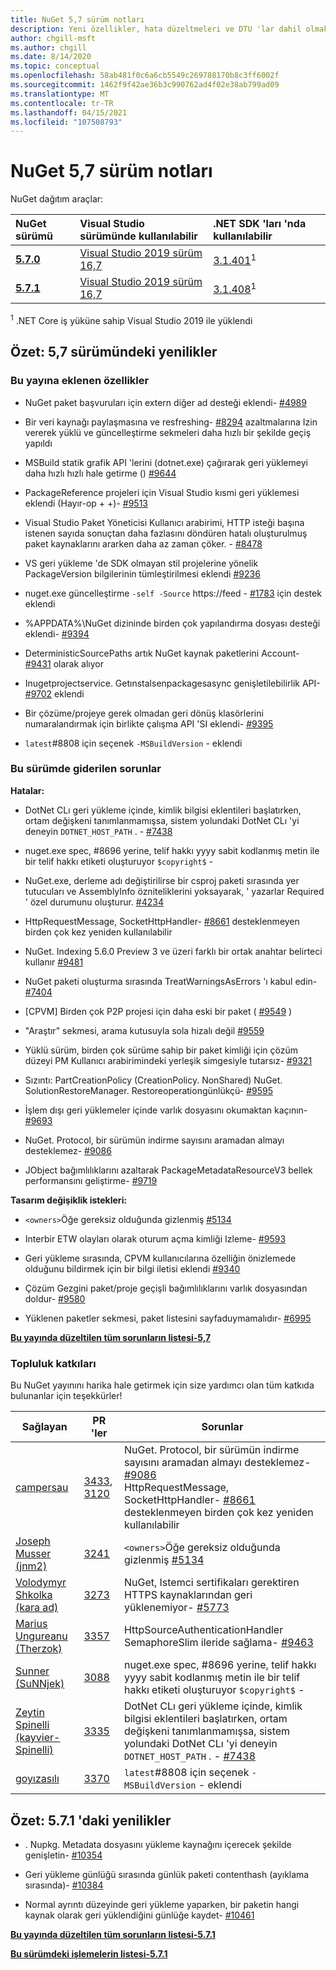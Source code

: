 ```yaml
---
title: NuGet 5,7 sürüm notları
description: Yeni özellikler, hata düzeltmeleri ve DTU 'lar dahil olmak üzere NuGet 5,7 sürüm notları.
author: chgill-msft
ms.author: chgill
ms.date: 8/14/2020
ms.topic: conceptual
ms.openlocfilehash: 58ab481f0c6a6cb5549c269788170b8c3ff6002f
ms.sourcegitcommit: 1462f9f42ae36b3c990762ad4f02e38ab799ad09
ms.translationtype: MT
ms.contentlocale: tr-TR
ms.lasthandoff: 04/15/2021
ms.locfileid: "107508793"
---
```

# <a name="nuget-57-release-notes"></a>NuGet 5,7 sürüm notları

NuGet dağıtım araçlar:

| NuGet sürümü | Visual Studio sürümünde kullanılabilir | .NET SDK 'ları 'nda kullanılabilir |
|:---|:---|:---|
| [**5.7.0**](https://nuget.org/downloads) | [Visual Studio 2019 sürüm 16,7](https://visualstudio.microsoft.com/downloads/) | [3.1.401](https://dotnet.microsoft.com/download/dotnet-core/3.1)<sup>1</sup> |
| [**5.7.1**](https://nuget.org/downloads) | [Visual Studio 2019 sürüm 16,7](https://visualstudio.microsoft.com/downloads/) | [3.1.408](https://dotnet.microsoft.com/download/dotnet-core/3.1)<sup>1</sup> |

<sup>1</sup> .NET Core iş yüküne sahip Visual Studio 2019 ile yüklendi

## <a name="summary-whats-new-in-57"></a>Özet: 5,7 sürümündeki yenilikler

### <a name="features-added-in-this-release"></a>Bu yayına eklenen özellikler

* NuGet paket başvuruları için extern diğer ad desteği eklendi- [#4989](https://github.com/NuGet/Home/issues/4989)

* Bir veri kaynağı paylaşmasına ve resfreshing- [#8294](https://github.com/NuGet/Home/issues/8294) azaltmalarına Izin vererek yüklü ve güncelleştirme sekmeleri daha hızlı bir şekilde geçiş yapıldı

* MSBuild statik grafik API 'lerini (dotnet.exe) çağırarak geri yüklemeyi daha hızlı hızlı hale getirme () [#9644](https://github.com/NuGet/Home/issues/9644)

* PackageReference projeleri için Visual Studio kısmi geri yüklemesi eklendi (Hayır-op + +)- [#9513](https://github.com/NuGet/Home/issues/9513)

* Visual Studio Paket Yöneticisi Kullanıcı arabirimi, HTTP isteği başına istenen sayıda sonuçtan daha fazlasını döndüren hatalı oluşturulmuş paket kaynaklarını ararken daha az zaman çöker. - [#8478](https://github.com/NuGet/Home/issues/8478)

* VS geri yükleme 'de SDK olmayan stil projelerine yönelik PackageVersion bilgilerinin tümleştirilmesi eklendi [#9236](https://github.com/NuGet/Home/issues/9236)

* nuget.exe güncelleştirme `-self -Source` https://feed  -  [#1783](https://github.com/NuGet/Home/issues/1783) için destek eklendi

* %APPDATA%\NuGet dizininde birden çok yapılandırma dosyası desteği eklendi- [#9394](https://github.com/NuGet/Home/issues/9394)

* DeterministicSourcePaths artık NuGet kaynak paketlerini Account- [#9431](https://github.com/NuGet/Home/issues/9431) olarak alıyor

* Inugetprojectservice. Getınstalsenpackagesasync genişletilebilirlik API- [#9702](https://github.com/NuGet/Home/issues/9702) eklendi

* Bir çözüme/projeye gerek olmadan geri dönüş klasörlerini numaralandırmak için birlikte çalışma API 'SI eklendi- [#9395](https://github.com/NuGet/Home/issues/9395)

* `latest`#8808 için seçenek `-MSBuildVersion`  -  [](https://github.com/NuGet/Home/issues/8808) eklendi

### <a name="issues-fixed-in-this-release"></a>Bu sürümde giderilen sorunlar

**Hatalar:**

* DotNet CLı geri yükleme içinde, kimlik bilgisi eklentileri başlatırken, ortam değişkeni tanımlanmamışsa, sistem yolundaki DotNet CLı 'yi deneyin `DOTNET_HOST_PATH`  . - [#7438](https://github.com/NuGet/Home/issues/7438)

* nuget.exe spec, #8696 yerine, telif hakkı yyyy sabit kodlanmış metin ile bir telif hakkı etiketi oluşturuyor `$copyright$`  -  [](https://github.com/NuGet/Home/issues/8696)

* NuGet.exe, derleme adı değiştirilirse bir csproj paketi sırasında yer tutucuları ve AssemblyInfo özniteliklerini yoksayarak, ' yazarlar Required ' özel durumunu oluşturur. [#4234](https://github.com/NuGet/Home/issues/4234)

* HttpRequestMessage, SocketHttpHandler- [#8661](https://github.com/NuGet/Home/issues/8661) desteklenmeyen birden çok kez yeniden kullanılabilir

* NuGet. Indexing 5.6.0 Preview 3 ve üzeri farklı bir ortak anahtar belirteci kullanır [#9481](https://github.com/NuGet/Home/issues/9481)

* NuGet paketi oluşturma sırasında TreatWarningsAsErrors 'ı kabul edin- [#7404](https://github.com/NuGet/Home/issues/7404)

* [CPVM] Birden çok P2P projesi için daha eski bir paket ( [#9549](https://github.com/NuGet/Home/issues/9549) )

* "Araştır" sekmesi, arama kutusuyla sola hizalı değil [#9559](https://github.com/NuGet/Home/issues/9559)

* Yüklü sürüm, birden çok sürüme sahip bir paket kimliği için çözüm düzeyi PM Kullanıcı arabirimindeki yerleşik simgesiyle tutarsız- [#9321](https://github.com/NuGet/Home/issues/9321)

* Sızıntı: PartCreationPolicy (CreationPolicy. NonShared) NuGet. SolutionRestoreManager. Restoreoperationgünlükçü- [#9595](https://github.com/NuGet/Home/issues/9595)

* İşlem dışı geri yüklemeler içinde varlık dosyasını okumaktan kaçının- [#9693](https://github.com/NuGet/Home/issues/9693)

* NuGet. Protocol, bir sürümün indirme sayısını aramadan almayı desteklemez- [#9086](https://github.com/NuGet/Home/issues/9086)

* JObject bağımlılıklarını azaltarak PackageMetadataResourceV3 bellek performansını geliştirme- [#9719](https://github.com/NuGet/Home/issues/9719)

**Tasarım değişiklik istekleri:**

* `<owners>`Öğe gereksiz olduğunda gizlenmiş [#5134](https://github.com/NuGet/Home/issues/5134)

* Interbir ETW olayları olarak oturum açma kimliği Izleme- [#9593](https://github.com/NuGet/Home/issues/9593)

* Geri yükleme sırasında, CPVM kullanıcılarına özelliğin önizlemede olduğunu bildirmek için bir bilgi iletisi eklendi [#9340](https://github.com/NuGet/Home/issues/9340)

* Çözüm Gezgini paket/proje geçişli bağımlılıklarını varlık dosyasından doldur- [#9580](https://github.com/NuGet/Home/issues/9580)

* Yüklenen paketler sekmesi, paket listesini sayfaduymamalıdır- [#6995](https://github.com/NuGet/Home/issues/6995)

**[Bu yayında düzeltilen tüm sorunların listesi-5,7](https://app.zenhub.com/workspaces/nuget-client-team-55aec9a240305cf007585881/reports/release?release=5ea77f51ab1a972297db2e92)**

### <a name="community-contributions"></a>Topluluk katkıları

Bu NuGet yayınını harika hale getirmek için size yardımcı olan tüm katkıda bulunanlar için teşekkürler!

|Sağlayan|PR 'ler|Sorunlar|
|----|----|----|
|[campersau](https://github.com/campersau)|[3433](https://github.com/NuGet/NuGet.Client/pull/3433), [3120](https://github.com/NuGet/NuGet.Client/pull/3120)|NuGet. Protocol, bir sürümün indirme sayısını aramadan almayı desteklemez- [#9086](https://github.com/NuGet/Home/issues/9086) </br>HttpRequestMessage, SocketHttpHandler- [#8661](https://github.com/NuGet/Home/issues/8661) desteklenmeyen birden çok kez yeniden kullanılabilir|
|[Joseph Musser (jnm2)](https://github.com/jnm2)|[3241](https://github.com/NuGet/NuGet.Client/pull/3241)|`<owners>`Öğe gereksiz olduğunda gizlenmiş [#5134](https://github.com/NuGet/Home/issues/5134)|
|[Volodymyr Shkolka (kara ad)](https://github.com/BlackGad)|[3273](https://github.com/NuGet/NuGet.Client/pull/3273)|NuGet, Istemci sertifikaları gerektiren HTTPS kaynaklarından geri yüklenemiyor- [#5773](https://github.com/NuGet/Home/issues/5773)|
|[Marius Ungureanu (Therzok)](https://github.com/Therzok)|[3357](https://github.com/NuGet/NuGet.Client/pull/3357)|HttpSourceAuthenticationHandler SemaphoreSlim ileride sağlama- [#9463](https://github.com/NuGet/Home/issues/9463)|
|[Sunner (SuNNjek)](https://github.com/SuNNjek)|[3088](https://github.com/NuGet/NuGet.Client/pull/3088)|nuget.exe spec, #8696 yerine, telif hakkı yyyy sabit kodlanmış metin ile bir telif hakkı etiketi oluşturuyor `$copyright$`  -  [](https://github.com/NuGet/Home/issues/8696)|
|[Zeytin Spinelli (kayvier-Spinelli)](https://github.com/olivier-spinelli)|[3335](https://github.com/NuGet/NuGet.Client/pull/3335)|DotNet CLı geri yükleme içinde, kimlik bilgisi eklentileri başlatırken, ortam değişkeni tanımlanmamışsa, sistem yolundaki DotNet CLı 'yi deneyin `DOTNET_HOST_PATH`  . - [#7438](https://github.com/NuGet/Home/issues/7438)|
|[goyızasılı](https://github.com/goyzhang)|[3370](https://github.com/NuGet/NuGet.Client/pull/3370)|`latest`#8808 için seçenek `-MSBuildVersion`  -  [](https://github.com/NuGet/Home/issues/8808) eklendi|

## <a name="summary-whats-new-in-571"></a>Özet: 5.7.1 'daki yenilikler

* . Nupkg. Metadata dosyasını yükleme kaynağını içerecek şekilde genişletin- [#10354](https://github.com/NuGet/Home/issues/10354)

* Geri yükleme günlüğü sırasında günlük paketi contenthash (ayıklama sırasında)- [#10384](https://github.com/NuGet/Home/issues/10384)

* Normal ayrıntı düzeyinde geri yükleme yaparken, bir paketin hangi kaynak olarak geri yüklendiğini günlüğe kaydet- [#10461](https://github.com/NuGet/Home/issues/10461)

**[Bu yayında düzeltilen tüm sorunların listesi-5.7.1](https://app.zenhub.com/workspaces/nuget-client-team-55aec9a240305cf007585881/reports/release?release=6075f5724f84579cc29a79ee)**

**[Bu sürümdeki işlemelerin listesi-5.7.1](https://github.com/NuGet/NuGet.Client/compare/80512866a2c127e52ce3e86fd803fff77e9b9b52...5.7.1.4)**
